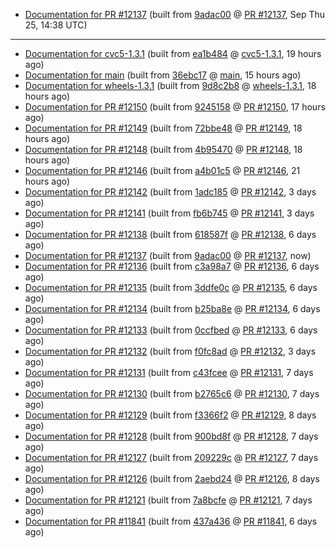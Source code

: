 

* [Documentation for PR #12137](docs-pr12137/) (built from [9adac00](https://github.com/cvc5/cvc5/commit/9adac00) @ [PR #12137](https://github.com/cvc5/cvc5/pull/12137), Sep Thu 25, 14:38 UTC)

***


* [Documentation for cvc5-1.3.1](docs-cvc5-1.3.1/) (built from [ea1b484](https://github.com/cvc5/cvc5/commit/ea1b484) @ [cvc5-1.3.1](https://github.com/cvc5/cvc5/tree/cvc5-1.3.1), 19 hours ago)
* [Documentation for main](docs-main/) (built from [36ebc17](https://github.com/cvc5/cvc5/commit/36ebc17) @ [main](https://github.com/cvc5/cvc5/tree/main), 15 hours ago)
* [Documentation for wheels-1.3.1](docs-wheels-1.3.1/) (built from [9d8c2b8](https://github.com/cvc5/cvc5/commit/9d8c2b8) @ [wheels-1.3.1](https://github.com/cvc5/cvc5/tree/wheels-1.3.1), 18 hours ago)
* [Documentation for PR #12150](docs-pr12150/) (built from [9245158](https://github.com/cvc5/cvc5/commit/9245158) @ [PR #12150](https://github.com/cvc5/cvc5/pull/12150), 17 hours ago)
* [Documentation for PR #12149](docs-pr12149/) (built from [72bbe48](https://github.com/cvc5/cvc5/commit/72bbe48) @ [PR #12149](https://github.com/cvc5/cvc5/pull/12149), 18 hours ago)
* [Documentation for PR #12148](docs-pr12148/) (built from [4b95470](https://github.com/cvc5/cvc5/commit/4b95470) @ [PR #12148](https://github.com/cvc5/cvc5/pull/12148), 18 hours ago)
* [Documentation for PR #12146](docs-pr12146/) (built from [a4b01c5](https://github.com/cvc5/cvc5/commit/a4b01c5) @ [PR #12146](https://github.com/cvc5/cvc5/pull/12146), 21 hours ago)
* [Documentation for PR #12142](docs-pr12142/) (built from [1adc185](https://github.com/cvc5/cvc5/commit/1adc185) @ [PR #12142](https://github.com/cvc5/cvc5/pull/12142), 3 days ago)
* [Documentation for PR #12141](docs-pr12141/) (built from [fb6b745](https://github.com/cvc5/cvc5/commit/fb6b745) @ [PR #12141](https://github.com/cvc5/cvc5/pull/12141), 3 days ago)
* [Documentation for PR #12138](docs-pr12138/) (built from [618587f](https://github.com/cvc5/cvc5/commit/618587f) @ [PR #12138](https://github.com/cvc5/cvc5/pull/12138), 6 days ago)
* [Documentation for PR #12137](docs-pr12137/) (built from [9adac00](https://github.com/cvc5/cvc5/commit/9adac00) @ [PR #12137](https://github.com/cvc5/cvc5/pull/12137), now)
* [Documentation for PR #12136](docs-pr12136/) (built from [c3a98a7](https://github.com/cvc5/cvc5/commit/c3a98a7) @ [PR #12136](https://github.com/cvc5/cvc5/pull/12136), 6 days ago)
* [Documentation for PR #12135](docs-pr12135/) (built from [3ddfe0c](https://github.com/cvc5/cvc5/commit/3ddfe0c) @ [PR #12135](https://github.com/cvc5/cvc5/pull/12135), 6 days ago)
* [Documentation for PR #12134](docs-pr12134/) (built from [b25ba8e](https://github.com/cvc5/cvc5/commit/b25ba8e) @ [PR #12134](https://github.com/cvc5/cvc5/pull/12134), 6 days ago)
* [Documentation for PR #12133](docs-pr12133/) (built from [0ccfbed](https://github.com/cvc5/cvc5/commit/0ccfbed) @ [PR #12133](https://github.com/cvc5/cvc5/pull/12133), 6 days ago)
* [Documentation for PR #12132](docs-pr12132/) (built from [f0fc8ad](https://github.com/cvc5/cvc5/commit/f0fc8ad) @ [PR #12132](https://github.com/cvc5/cvc5/pull/12132), 3 days ago)
* [Documentation for PR #12131](docs-pr12131/) (built from [c43fcee](https://github.com/cvc5/cvc5/commit/c43fcee) @ [PR #12131](https://github.com/cvc5/cvc5/pull/12131), 7 days ago)
* [Documentation for PR #12130](docs-pr12130/) (built from [b2765c6](https://github.com/cvc5/cvc5/commit/b2765c6) @ [PR #12130](https://github.com/cvc5/cvc5/pull/12130), 7 days ago)
* [Documentation for PR #12129](docs-pr12129/) (built from [f3366f2](https://github.com/cvc5/cvc5/commit/f3366f2) @ [PR #12129](https://github.com/cvc5/cvc5/pull/12129), 8 days ago)
* [Documentation for PR #12128](docs-pr12128/) (built from [900bd8f](https://github.com/cvc5/cvc5/commit/900bd8f) @ [PR #12128](https://github.com/cvc5/cvc5/pull/12128), 7 days ago)
* [Documentation for PR #12127](docs-pr12127/) (built from [209229c](https://github.com/cvc5/cvc5/commit/209229c) @ [PR #12127](https://github.com/cvc5/cvc5/pull/12127), 7 days ago)
* [Documentation for PR #12126](docs-pr12126/) (built from [2aebd24](https://github.com/cvc5/cvc5/commit/2aebd24) @ [PR #12126](https://github.com/cvc5/cvc5/pull/12126), 8 days ago)
* [Documentation for PR #12121](docs-pr12121/) (built from [7a8bcfe](https://github.com/cvc5/cvc5/commit/7a8bcfe) @ [PR #12121](https://github.com/cvc5/cvc5/pull/12121), 7 days ago)
* [Documentation for PR #11841](docs-pr11841/) (built from [437a436](https://github.com/cvc5/cvc5/commit/437a436) @ [PR #11841](https://github.com/cvc5/cvc5/pull/11841), 6 days ago)
